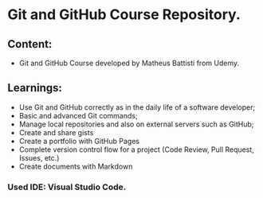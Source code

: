 # Git and GitHub Course Repository.

## Content:

- Git and GitHub Course developed by Matheus Battisti from Udemy.

## Learnings:

- Use Git and GitHub correctly as in the daily life of a software developer;
- Basic and advanced Git commands;
- Manage local repositories and also on external servers such as GitHub;
- Create and share gists
- Create a portfolio with GitHub Pages
- Complete version control flow for a project (Code Review, Pull Request, Issues, etc.)
- Create documents with Markdown

### Used IDE: Visual Studio Code.